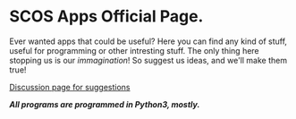 # SCOS Apps Official Page.

Ever wanted apps that could be useful? Here you can find any kind of stuff, useful for programming or other intresting stuff.
The only thing here stopping us is our *immagination*! So suggest us ideas, and we'll make them true!

[Discussion page for suggestions](https://github.com/orgs/SCOS-Apps/discussions)

**_All programs are programmed in Python3, mostly._**
